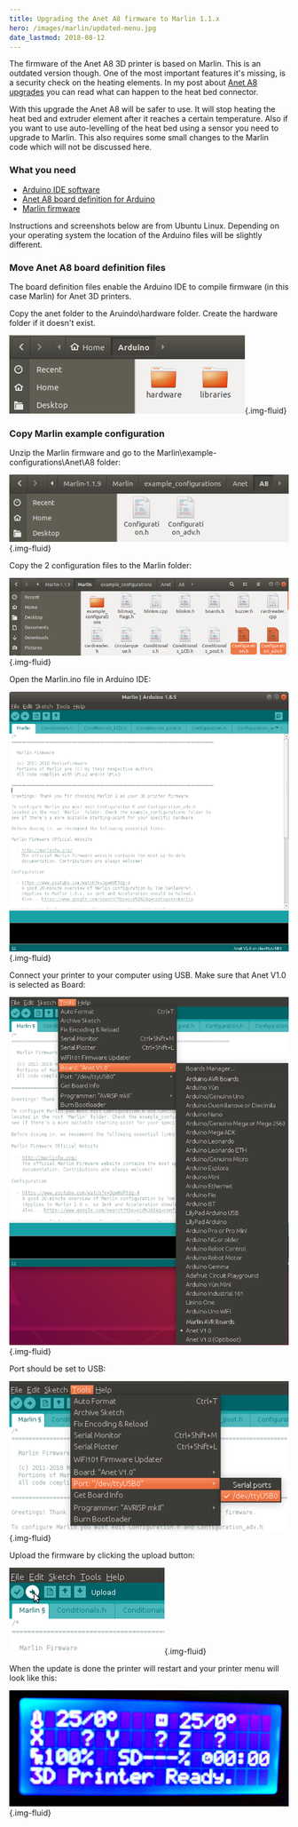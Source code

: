 ```yaml
---
title: Upgrading the Anet A8 firmware to Marlin 1.1.x
hero: /images/marlin/updated-menu.jpg
date_lastmod: 2018-08-12
---
```


The firmware of the Anet A8 3D printer is based on Marlin. This is an outdated version though.
One of the most important features it's missing, is a security check on the heating elements.
In my post about [Anet A8 upgrades](/blog/2018/05/06/a-year-with-the-anet-a8-3d-printer/) you can
read what can happen to the heat bed connector.

<!-- more -->
With this upgrade the Anet A8 will be safer to use. It will stop heating the heat bed and extruder element
after it reaches a certain temperature. Also if you want to use auto-levelling of the heat bed using a sensor
you need to upgrade to Marlin. This also requires some small changes to the Marlin code which will not be discussed here.

### What you need

- [Arduino IDE software](https://www.arduino.cc/en/Main/Software)
- [Anet A8 board definition for Arduino](https://github.com/SkyNet3D/anet-board)
- [Marlin firmware](https://github.com/MarlinFirmware/Marlin/archive/1.1.x.zip)

Instructions and screenshots below are from Ubuntu Linux.
Depending on your operating system the location of the Arduino files will be slightly different.

### Move Anet A8 board definition files

The board definition files enable the Arduino IDE to compile firmware (in this case Marlin) for Anet 3D printers.

Copy the anet folder to the Aruindo\hardware folder. Create the hardware folder if it doesn't exist.

![Anet A8 board defination files](/images/marlin/board-definition-files.png){.img-fluid}

### Copy Marlin example configuration 

Unzip the Marlin firmware and go to the Marlin\example-configurations\Anet\A8 folder:

![Marlin A8 configuration files source](/images/marlin/marlin-a8-configuration-source.png){.img-fluid}

Copy the 2 configuration files to the Marlin folder:

![Marlin A8 configuration files destination](/images/marlin/marlin-a8-configuration-destination.png){.img-fluid}

Open the Marlin.ino file in Arduino IDE:

![Arduino IDE - Open Marlin.ino](/images/marlin/arduino-ide-open-marlin-ino.png){.img-fluid}

Connect your printer to your computer using USB.
Make sure that Anet V1.0 is selected as Board:

![Arduino IDE - Select Anet Board](/images/marlin/arduino-ide-select-board.png){.img-fluid}

Port should be set to USB:

![Arduino IDE - Select USB Port](/images/marlin/arduino-ide-select-port.png){.img-fluid}

Upload the firmware by clicking the upload button:

![Arduino IDE - Upload button](/images/marlin/arduino-ide-upload.png){.img-fluid}

When the update is done the printer will restart and your printer menu will look like this:

![Updated printer menu](/images/marlin/updated-menu.jpg){.img-fluid}

